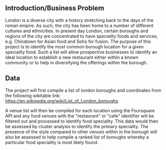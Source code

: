 ## Introduction/Business Problem
London is a diverse city with a history stretching back to the days of the roman empire. As such, the city has been home to a number of different cultures and ethnicities. In present day London, certain boroughs and regions of the city are concentrated to have speciality foods and services, e.g. Chinatown for Asian food and Soho for fusion. The purpose of this project is to identify the most common borough location for a given speciality food. Such a list will allow prospective businesses to identify an ideal location to establish a new restaurant either within a known community or to help in diversifying the offerings within the borough.

## Data
The project will first compile a list of london boroughs and coordinates from the following wikitable link:
https://en.wikipedia.org/wiki/List_of_London_boroughs
 
A venue list will then be compiled for each location using the Foursquare API and any food venues with the "restaurant" or "cafe" identifier will be filtered out and processed to identify food speciality. This data would then be assessed by cluster analysis to identify the primary speciality. The presence of the style compared to other venues within in the borough will also be assessed to help compile a ranked list of boroughs whereby a particular food speciality is most likely found.